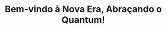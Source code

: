 <br>

<!-- Start Header -->

# <p align="center"> Bem-vindo à Nova Era, Abraçando o Quantum!

<br><br>

<!-- START QUANTUM FORMULAS

$${\color{Green} \boldsymbol{E=m c^2}}$$

# $${\Huge\color{Green} \boldsymbol{E=m c^2}}$$


